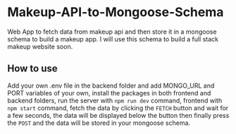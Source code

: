 # Makeup-API-to-Mongoose-Schema

Web App to fetch data from makeup api and then store it in a mongoose schema to build a makeup app. I will use this schema to build a full stack makeup website soon.


## How to use

Add your own .env file in the backend folder and add MONGO_URL and PORT variables of your own, install the packages in both frontend and backend folders, run the server with `npm run dev` command, frontend with `npm start` command, fetch the data by clicking the `FETCH` button and wait for a few seconds, the data will be displayed below the button then finally press the `POST` and the data will be stored in your mongoose schema.
